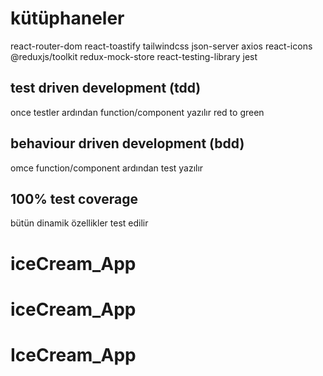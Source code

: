 # kütüphaneler
react-router-dom
react-toastify
tailwindcss
json-server
axios
react-icons
@reduxjs/toolkit
redux-mock-store
react-testing-library
jest


## test driven development (tdd)
once testler ardından function/component yazılır
red to green

## behaviour driven development (bdd)
omce function/component ardından test yazılır

## 100% test coverage
bütün dinamik özellikler test edilir
# iceCream_App
# iceCream_App
# IceCream_App
